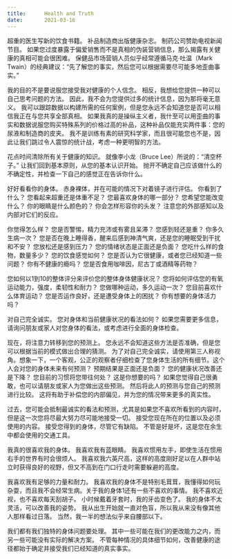 ```yaml
---
title:      Health and Truth
date:       2021-03-16
---
```


超重的医生写新的饮食书籍。 补品制造商出版健康杂志。 制药公司赞助电视新闻节目。 如果您过度暴露于偏爱销售而不是真相的伪装营销信息，那么揭露有关健康的真相可能会很困难。 保健品市场营销人员似乎经常遵循马克·吐温（Mark Twain）的经典建议：“先了解您的事实，然后您可以根据需要尽可能多地歪曲事实。”

我的目的不是要说服您接受我对健康的个人信念。 相反，我想给您提供一种可以自己思考问题的方法。 因此，我不会为您提供过多的统计信息，因为那将毫无意义。 我可以跟踪数据以构建所需的任何案例，但是您永远不会知道您是否可以相信我正在与您共享全部真相。 如果我真的是操纵主义者，我什至可以用歪曲的事实和数据说服您购买特殊系列的价格过高的补品，这种补品仅能充实两件事：您的尿液和制造商的皮夹。 我不是训练有素的研究科学家，而且很可能您也不是，因此让我们跳过令人震惊的统计战，考虑一种更明智的方法。

花点时间清除所有关于健康的知识。 就像李小龙（Bruce Lee）所说的：“清空杯子。” 让我们回到基本原则，从您的基本认识开始。 抛开不确定自己应该做什么的不确定性，并检查一下自己的感觉正在告诉你什么。

好好看看你的身体。 赤身裸体，并在可能的情况下对着镜子进行评估。 你看到了什么？ 您看起来超重还是体重不足？ 您最喜欢身体的哪一部分？ 您希望您能改变什么？ 你的眼睛是什么颜色的？ 你会怎样形容你的头发？ 注意您的外部感知以及内部对它们的反应。

你觉得怎么样？ 您是否警惕，精力充沛或有雾且呆滞？ 您感到轻还是重？ 你多久生病一次？ 您是否在晚上睡得香，醒来后感到神清气爽，还是您的睡眠受到干扰和不安？ 您放松还是感到压力？ 您的情绪状态是正面还是负面？ 您吃什么样的食物，数量多少？ 您的饮食感觉如何？ 您是否认为它很健康，或者您已经知道一些问题？ 你有不健康的瘾吗？ 您是否食用咖啡因，尼古丁或酒精等药物？

您如何以1到10的整体评分来评价您的整体身体健康状况？ 您将如何评估您的有氧运动能力，强度，柔韧性和耐力？ 您做哪种运动，多久运动一次？ 您目前喜欢什么体育运动？ 您是否运作良好，还是遭受身体上的困扰？ 你有想要的身体活力吗？

对自己完全诚实。 您对身体和当前健康状况的看法如何？ 如果您需要更多信息，请询问朋友或家人对您身体的看法，或考虑进行全面的身体检查。

现在，将注意力转移到您的预测上。 您永远不会知道这些方法是否准确，但是您可以根据当前的模式做出合理的猜测。 为了对自己完全诚实，请使用第三人称视角。想象一下，一个客观，公正的观察者仔细检查了您身体生活的所有细节。这个人会对您的身体未来有何预测？ 预期结果是正面还是负面？ 您的健康状况改善还是下降？ 您目前的习惯将您带往何处？ 这是你想要的吗？ 如果您觉得自己很勇敢，也可以请朋友或家人为您做出这些预测。 然后将此人的预测与您自己的预测进行比较。 这将有助于补偿您的内部偏见，并为您的情况带来更多的真实性。

过去，您可能会抵制最诚实的看法和预测，尤其是如果您不喜欢所看到的内容时，但是这一次您将尽最大努力尽可能地接受一切。 接受您现在所在的位置以及必须使用的内容。 接受您得到的身体，尽管它有缺陷。 不管是好是坏，这是您在余生中都会使用的交通工具。

我真的很喜欢我的身体。 我喜欢我有蓝眼睛。 我喜欢惯用左手，即使生活在惯用右手的世界有时会很烦人。 我喜欢我六英尺高，这样的高度刚好足以在人群中站立时获得良好的视野，但又不高到在门口行走时需要躲避的高度。

我喜欢我有足够的力量和耐力。 我喜欢我的身体不是特别毛茸茸，我懂得如何玩杂耍，而且我不会经常生病。关于我的身体1还有一些不喜欢的事情。 我不喜欢近视，也不喜欢每天刮胡子。 小时候戴着牙套时，我的牙齿变色了。 我的身体不太灵活，可以改善我的姿势。 我从出生开始就一直对色盲，所以我从来没有像其他人那样看过日落。 当然，我一半的想法似乎来自腰部以下。

我们都有我们独特的身体问题要处理。 其中一些可能在我们的更改能力之内，而另一些可能没有实际的解决方案。 不管每种情况的具体细节如何，改善健康的途径都始于确定并接受我们已经知道的真实事实。

